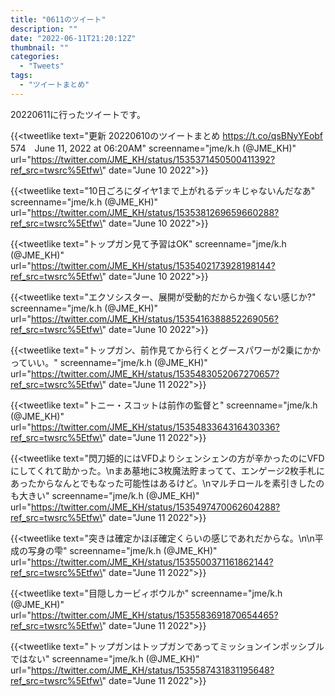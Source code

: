 ```yaml
---
title: "0611のツイート"
description: ""
date: "2022-06-11T21:20:12Z"
thumbnail: ""
categories:
  - "Tweets"
tags:
  - "ツイートまとめ"
---
```

20220611に行ったツイートです。
<!--more-->
{{<tweetlike text=\"更新 20220610のツイートまとめ https://t.co/qsBNyYEobf 574　June 11, 2022 at 06:20AM\" screenname=\"jme/k.h (@JME_KH)\" url=\"https://twitter.com/JME_KH/status/1535371450500411392?ref_src=twsrc%5Etfw\" date=\"June 10 2022\">}}

{{<tweetlike text=\"10日ごろにダイヤ1まで上がれるデッキじゃないんだなあ\" screenname=\"jme/k.h (@JME_KH)\" url=\"https://twitter.com/JME_KH/status/1535381269659660288?ref_src=twsrc%5Etfw\" date=\"June 10 2022\">}}

{{<tweetlike text=\"トップガン見て予習はOK\" screenname=\"jme/k.h (@JME_KH)\" url=\"https://twitter.com/JME_KH/status/1535402173928198144?ref_src=twsrc%5Etfw\" date=\"June 10 2022\">}}

{{<tweetlike text=\"エクソシスター、展開が受動的だからか強くない感じか?\" screenname=\"jme/k.h (@JME_KH)\" url=\"https://twitter.com/JME_KH/status/1535416388852269056?ref_src=twsrc%5Etfw\" date=\"June 10 2022\">}}

{{<tweetlike text=\"トップガン、前作見てから行くとグースパワーが2乗にかかっていい。\" screenname=\"jme/k.h (@JME_KH)\" url=\"https://twitter.com/JME_KH/status/1535483052067270657?ref_src=twsrc%5Etfw\" date=\"June 11 2022\">}}

{{<tweetlike text=\"トニー・スコットは前作の監督と\" screenname=\"jme/k.h (@JME_KH)\" url=\"https://twitter.com/JME_KH/status/1535483364316430336?ref_src=twsrc%5Etfw\" date=\"June 11 2022\">}}

{{<tweetlike text=\"閃刀姫的にはVFDよりシェンシェンの方が辛かったのにVFDにしてくれて助かった。\nまあ墓地に3枚魔法貯まってて、エンゲージ2枚手札にあったからなんとでもなった可能性はあるけど。\nマルチロールを素引きしたのも大きい\" screenname=\"jme/k.h (@JME_KH)\" url=\"https://twitter.com/JME_KH/status/1535497470062604288?ref_src=twsrc%5Etfw\" date=\"June 11 2022\">}}

{{<tweetlike text=\"突きは確定かほぼ確定くらいの感じであれだからな。\n\n平成の写身の雫\" screenname=\"jme/k.h (@JME_KH)\" url=\"https://twitter.com/JME_KH/status/1535500371161862144?ref_src=twsrc%5Etfw\" date=\"June 11 2022\">}}

{{<tweetlike text=\"目隠しカービィボウルか\" screenname=\"jme/k.h (@JME_KH)\" url=\"https://twitter.com/JME_KH/status/1535583691870654465?ref_src=twsrc%5Etfw\" date=\"June 11 2022\">}}

{{<tweetlike text=\"トップガンはトップガンであってミッションインポッシブルではない\" screenname=\"jme/k.h (@JME_KH)\" url=\"https://twitter.com/JME_KH/status/1535587431831195648?ref_src=twsrc%5Etfw\" date=\"June 11 2022\">}}

